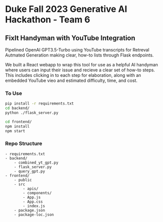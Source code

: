 #  Duke Fall 2023 Generative AI Hackathon - Team 6
## FixIt Handyman with YouTube Integration

Pipelined OpenAI GPT3.5-Turbo using YouTube transcripts for Retreval Autmated Generation making clear, how-to lists through Flask endpoints.

We built a React webapp to wrap this tool for use as a helpful AI handyman where users can input their issue and recieve a clear set of how-to steps. This includes clicking in to each step for elaboration, along with an embedded YouTube vieo and estimated difficulty, time, and cost.

### To Use
```bash 
pip install -r requirements.txt
cd backend/
python ./flask_server.py
```
```bash
cd frontend/
npm install
npm start
```

### Repo Structure
```
- requirements.txt
- backend/
    - combined_yt_gpt.py
    - flask_server.py
    - query_gpt.py
- frontend/
    - public
    - src
        - apis/
        - components/
        - App.js
        - App.css
        - index.js
    - package.json
    - package-loc.json
```
